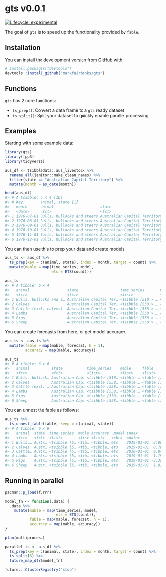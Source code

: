 
<!-- README.md is generated from README.Rmd. Please edit that file -->

# gts v0.0.1

<!-- badges: start -->

[![Lifecycle:
experimental](https://img.shields.io/badge/lifecycle-experimental-orange.svg)](https://www.tidyverse.org/lifecycle/#experimental)
<!-- badges: end -->

The goal of `gts` is to speed up the functionality provided by `fable`.

## Installation

You can install the development version from
[GitHub](https://github.com/) with:

``` r
# install.packages("devtools")
devtools::install_github("markfairbanks/gts")
```

## Functions

`gts` has 2 core functions:

  - `ts_prep()`: Convert a data frame to a `gts` ready dataset
  - `ts_split()`: Split your dataset to quickly enable parallel
    processing

## Examples

Starting with some example data:

``` r
library(gts)
library(fpp3)
library(tidyverse)

aus_df <- tsibbledata::aus_livestock %>%
  rename_all(janitor::make_clean_names) %>%
  filter(state == "Australian Capital Territory") %>%
  mutate(month = as_date(month))

head(aus_df)
#> # A tsibble: 6 x 4 [1D]
#> # Key:       animal, state [1]
#>   month      animal                     state                        count
#>   <date>     <fct>                      <fct>                        <dbl>
#> 1 1976-07-01 Bulls, bullocks and steers Australian Capital Territory  2300
#> 2 1976-08-01 Bulls, bullocks and steers Australian Capital Territory  2100
#> 3 1976-09-01 Bulls, bullocks and steers Australian Capital Territory  2100
#> 4 1976-10-01 Bulls, bullocks and steers Australian Capital Territory  1900
#> 5 1976-11-01 Bulls, bullocks and steers Australian Capital Territory  2100
#> 6 1976-12-01 Bulls, bullocks and steers Australian Capital Territory  1800
```

You can then use this to prep your data and create models

``` r
aus_ts <- aus_df %>%
  ts_prep(key = c(animal, state), index = month, target = count) %>%
  mutate(mable = map(time_series, model,
                     ets = ETS(count)))
  
aus_ts
#> # A tibble: 6 x 4
#>   animal                 state                   time_series       mable        
#>   <fct>                  <fct>                   <list>            <list>       
#> 1 Bulls, bullocks and s… Australian Capital Ter… <tsibble [510 × … <tibble [1 ×…
#> 2 Calves                 Australian Capital Ter… <tsibble [558 × … <tibble [1 ×…
#> 3 Cattle (excl. calves)  Australian Capital Ter… <tsibble [558 × … <tibble [1 ×…
#> 4 Lambs                  Australian Capital Ter… <tsibble [558 × … <tibble [1 ×…
#> 5 Pigs                   Australian Capital Ter… <tsibble [558 × … <tibble [1 ×…
#> 6 Sheep                  Australian Capital Ter… <tsibble [558 × … <tibble [1 ×…
```

You can create forecasts from here, or get model accuracy.

``` r
aus_ts <- aus_ts %>%
  mutate(fable = map(mable, forecast, h = 1),
         accuracy = map(mable, accuracy))

aus_ts
#> # A tibble: 6 x 6
#>   animal          state           time_series    mable     fable     accuracy   
#>   <fct>           <fct>           <list>         <list>    <list>    <list>     
#> 1 Bulls, bullock… Australian Cap… <tsibble [510… <tibble … <fable [… <tibble [1…
#> 2 Calves          Australian Cap… <tsibble [558… <tibble … <fable [… <tibble [1…
#> 3 Cattle (excl. … Australian Cap… <tsibble [558… <tibble … <fable [… <tibble [1…
#> 4 Lambs           Australian Cap… <tsibble [558… <tibble … <fable [… <tibble [1…
#> 5 Pigs            Australian Cap… <tsibble [558… <tibble … <fable [… <tibble [1…
#> 6 Sheep           Australian Cap… <tsibble [558… <tibble … <fable [… <tibble [1…
```

You can unnest the fable as follows:

``` r
aus_ts %>%
  ts_unnest_fable(fable, keep = c(animal, state))
#> # A tibble: 6 x 9
#>   animal  state  time_series  mable accuracy .model index           count    .sd
#>   <fct>   <fct>  <list>       <lis> <list>   <chr>  <date>          <dbl>  <dbl>
#> 1 Bulls,… Austr… <tsibble [5… <tib… <tibble… ets    2019-01-01  3.08e-115  390. 
#> 2 Calves  Austr… <tsibble [5… <tib… <tibble… ets    2019-01-01  8.78e+  0   81.9
#> 3 Cattle… Austr… <tsibble [5… <tib… <tibble… ets    2019-01-01  9.84e+  1  408. 
#> 4 Lambs   Austr… <tsibble [5… <tib… <tibble… ets    2019-01-01  1.19e+  2 3488. 
#> 5 Pigs    Austr… <tsibble [5… <tib… <tibble… ets    2019-01-01 -3.35e+  2  605. 
#> 6 Sheep   Austr… <tsibble [5… <tib… <tibble… ets    2019-01-01  1.91e-119 1691.
```

## Running in parallel

``` r
pacman::p_load(furrr)

model_fn <- function(.data) {
  .data %>%
    mutate(mable = map(time_series, model,
                       ets = ETS(count)),
           fable = map(mable, forecast, h = 1),
           accuracy = map(mable, accuracy))
}

plan(multiprocess)

parallel_ts <- aus_df %>%
  ts_prep(key = c(animal, state), index = month, target = count) %>%
  ts_split(6) %>%
  future_map_dfr(model_fn)

future:::ClusterRegistry("stop")
```

